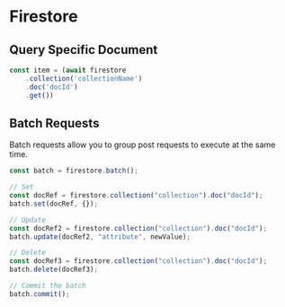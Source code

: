 # Firestore

## Query Specific Document

```js
const item = (await firestore
    .collection('collectionName')
    .doc('docId')
    .get())
```

## Batch Requests

Batch requests allow you to group post requests to execute at the same time.

```js
const batch = firestore.batch();

// Set
const docRef = firestore.collection("collection").doc("docId");
batch.set(docRef, {});

// Update
const docRef2 = firestore.collection("collection").doc("docId");
batch.update(docRef2, "attribute", newValue);

// Delete
const docRef3 = firestore.collection("collection").doc("docId");
batch.delete(docRef3);

// Commit the batch
batch.commit();
```
